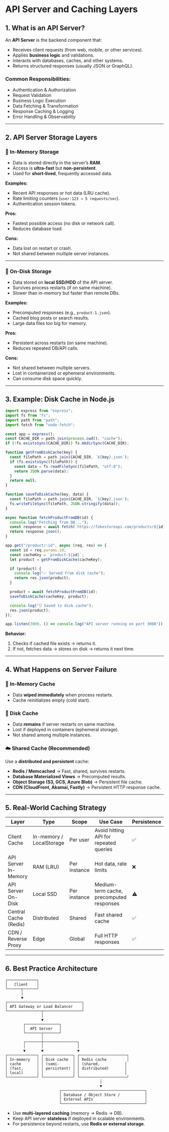 # API Server and Caching Layers

## 1. What is an API Server?
An **API Server** is the backend component that:
- Receives client requests (from web, mobile, or other services).
- Applies **business logic** and validations.
- Interacts with databases, caches, and other systems.
- Returns structured responses (usually JSON or GraphQL).

### Common Responsibilities:
- Authentication & Authorization
- Request Validation
- Business Logic Execution
- Data Fetching & Transformation
- Response Caching & Logging
- Error Handling & Observability

---

## 2. API Server Storage Layers

### 🔹 In-Memory Storage
- Data is stored directly in the server’s **RAM**.
- Access is **ultra-fast** but **non-persistent**.
- Used for **short-lived**, frequently accessed data.

**Examples:**
- Recent API responses or hot data (LRU cache).
- Rate limiting counters (`user:123 → 5 requests/sec`).
- Authentication session tokens.

**Pros:**
- Fastest possible access (no disk or network call).
- Reduces database load.

**Cons:**
- Data lost on restart or crash.
- Not shared between multiple server instances.

---

### 🔹 On-Disk Storage
- Data stored on **local SSD/HDD** of the API server.
- Survives process restarts (if on same machine).
- Slower than in-memory but faster than remote DBs.

**Examples:**
- Precomputed responses (e.g., `product-1.json`).
- Cached blog posts or search results.
- Large data files too big for memory.

**Pros:**
- Persistent across restarts (on same machine).
- Reduces repeated DB/API calls.

**Cons:**
- Not shared between multiple servers.
- Lost in containerized or ephemeral environments.
- Can consume disk space quickly.

---

## 3. Example: Disk Cache in Node.js

```js
import express from "express";
import fs from "fs";
import path from "path";
import fetch from "node-fetch";

const app = express();
const CACHE_DIR = path.join(process.cwd(), "cache");
if (!fs.existsSync(CACHE_DIR)) fs.mkdirSync(CACHE_DIR);

function getFromDiskCache(key) {
  const filePath = path.join(CACHE_DIR, `${key}.json`);
  if (fs.existsSync(filePath)) {
    const data = fs.readFileSync(filePath, "utf-8");
    return JSON.parse(data);
  }
  return null;
}

function saveToDiskCache(key, data) {
  const filePath = path.join(CACHE_DIR, `${key}.json`);
  fs.writeFileSync(filePath, JSON.stringify(data));
}

async function fetchProductFromDB(id) {
  console.log("Fetching from DB...");
  const response = await fetch(`https://fakestoreapi.com/products/${id}`);
  return response.json();
}

app.get("/product/:id", async (req, res) => {
  const id = req.params.id;
  const cacheKey = `product-${id}`;
  let product = getFromDiskCache(cacheKey);

  if (product) {
    console.log("✅ Served from disk cache");
    return res.json(product);
  }

  product = await fetchProductFromDB(id);
  saveToDiskCache(cacheKey, product);

  console.log("🗄️ Saved to disk cache");
  res.json(product);
});

app.listen(3000, () => console.log("API server running on port 3000"));
```

**Behavior:**

1. Checks if cached file exists → returns it.
2. If not, fetches data → stores on disk → returns it next time.
    

---

## 4. What Happens on Server Failure

### 🧠 In-Memory Cache

- Data **wiped immediately** when process restarts.
- Cache reinitializes empty (cold start).

### 💾 Disk Cache

- Data **remains** if server restarts on same machine.
- Lost if deployed in containers (ephemeral storage).
- Not shared among multiple instances.

### ☁️ Shared Cache (Recommended)

Use a **distributed and persistent** cache:

- **Redis / Memcached** → Fast, shared, survives restarts.
- **Database Materialized Views** → Precomputed results.
- **Object Storage (S3, GCS, Azure Blob)** → Persistent file cache.
- **CDN (CloudFront, Akamai, Fastly)** → Persistent HTTP response cache.

---

## 5. Real-World Caching Strategy

| Layer | Type | Scope | Use Case | Persistence |
| --- | --- | --- | --- | --- |
| Client Cache | In-memory / LocalStorage | Per user | Avoid hitting API for repeated queries | ✅ |
| API Server In-Memory | RAM (LRU) | Per instance | Hot data, rate limits | ❌ |
| API Server On-Disk | Local SSD | Per instance | Medium-term cache, precomputed responses | ⚠️ |
| Central Cache (Redis) | Distributed | Shared | Fast shared cache | ✅ |
| CDN / Reverse Proxy | Edge | Global | Full HTTP responses | ✅ |

---

## 6. Best Practice Architecture

```text
┌─────────────┐
│   Client    │
└──────┬──────┘
       │
       ▼
┌─────────────────────────────────┐
│ API Gateway or Load Balancer    │
└───────────────┬─────────────────┘
                │
                ▼
        ┌───────────────┐
        │  API Server   │
        └───────┬───────┘
                │
        ┌───────┼───────────────┐
        │       │               │
        ▼       ▼               ▼
┌─────────────┐ ┌─────────────┐ ┌─────────────────────┐
│ In-memory   │ │ Disk cache  │ │ Redis cache         │
│ cache       │ │ (semi-      │ │ (shared,           │
│ (fast,      │ │ persistent) │ │ distributed)       │
│ local)      │ │             │ │                    │
└─────────────┘ └─────────────┘ └─────────────────────┘
                                          │
                                          ▼
                        ┌─────────────────────────────────────┐
                        │ Database / Object Store /           │
                        │ External APIs                       │
                        └─────────────────────────────────────┘
```

- Use **multi-layered caching** (memory → Redis → DB).
- Keep API server **stateless** if deployed in scalable environments.
- For persistence beyond restarts, use **Redis or external storage**.